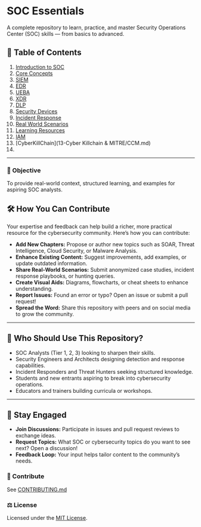 # SOC Essentials

A complete repository to learn, practice, and master Security Operations Center (SOC) skills — from basics to advanced.

## 📘 Table of Contents
1. [Introduction to SOC](01-Introduction-to-SOC/README.md)
2. [Core Concepts](02-Core-Concepts/core-concepts.md)
3. [SIEM](03-SIEM/siem-basics.md)
4. [EDR](04-EDR/edr-overview.md)
5. [UEBA](05-UEBA/ueba-overview.md)
6. [XDR](06-XDR/xdr-overview.md)
7. [DLP](07-DLP/dlp-overview.md)
8. [Security Devices](08-Security-Devices/security-devices.md)
9. [Incident Response](09-Incident-Response/incident-response.md)
10. [Real World Scenarios](10-Real-World-Scenarios/real-world-cases.md)
11. [Learning Resources](11-Learning-Resources/resources.md)
12. [IAM](12-IAM/IAM.md)
13. [CyberKillChain](13-Cyber Killchain & MITRE/CCM.md)
14. 

---

### 🎯 Objective
To provide real-world context, structured learning, and examples for aspiring SOC analysts.

## 🛠️ How You Can Contribute

Your expertise and feedback can help build a richer, more practical resource for the cybersecurity community. Here’s how you can contribute:

- **Add New Chapters:** Propose or author new topics such as SOAR, Threat Intelligence, Cloud Security, or Malware Analysis.  
- **Enhance Existing Content:** Suggest improvements, add examples, or update outdated information.  
- **Share Real-World Scenarios:** Submit anonymized case studies, incident response playbooks, or hunting queries.  
- **Create Visual Aids:** Diagrams, flowcharts, or cheat sheets to enhance understanding.  
- **Report Issues:** Found an error or typo? Open an issue or submit a pull request!  
- **Spread the Word:** Share this repository with peers and on social media to grow the community.

---

## 🎯 Who Should Use This Repository?

- SOC Analysts (Tier 1, 2, 3) looking to sharpen their skills.  
- Security Engineers and Architects designing detection and response capabilities.  
- Incident Responders and Threat Hunters seeking structured knowledge.  
- Students and new entrants aspiring to break into cybersecurity operations.  
- Educators and trainers building curricula or workshops.

---

## 🧠 Stay Engaged

- **Join Discussions:** Participate in issues and pull request reviews to exchange ideas.  
- **Request Topics:** What SOC or cybersecurity topics do you want to see next? Open a discussion!  
- **Feedback Loop:** Your input helps tailor content to the community’s needs.

### 🧩 Contribute
See [CONTRIBUTING.md](CONTRIBUTING.md)

### ⚖️ License
Licensed under the [MIT License](LICENSE).
